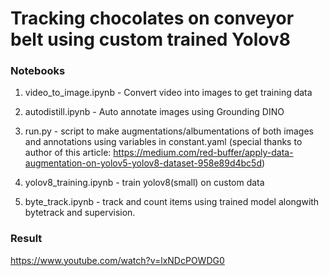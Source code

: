 # Tracking chocolates on conveyor belt using custom trained Yolov8


### Notebooks
1. video_to_image.ipynb - Convert video into images to get training data

2. autodistill.ipynb - Auto annotate images using Grounding DINO

3. run.py - script to make augmentations/albumentations of both images and annotations using variables in constant.yaml (special thanks to author of this article:
https://medium.com/red-buffer/apply-data-augmentation-on-yolov5-yolov8-dataset-958e89d4bc5d)

3. yolov8_training.ipynb - train yolov8(small) on custom data

4. byte_track.ipynb - track and count items using trained model alongwith bytetrack and supervision.


### Result
https://www.youtube.com/watch?v=lxNDcPOWDG0

